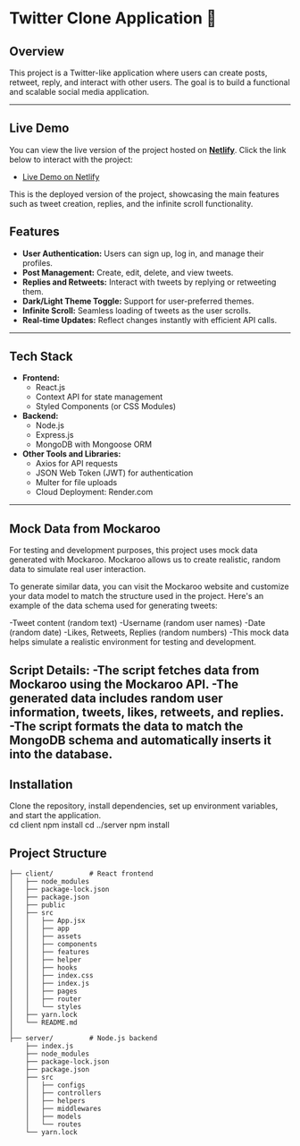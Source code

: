 # Twitter Clone Application 🚀

## Overview
This project is a Twitter-like application where users can create posts, retweet, reply, and interact with other users. The goal is to build a functional and scalable social media application.

-------------

## Live Demo
You can view the live version of the project hosted on **[Netlify](https://twitter-app-x.netlify.app/)**. Click the link below to interact with the project:

- [Live Demo on Netlify](https://twitter-app-x.netlify.app/)

This is the deployed version of the project, showcasing the main features such as tweet creation, replies, and the infinite scroll functionality.


## Features
- **User Authentication:** Users can sign up, log in, and manage their profiles.
- **Post Management:** Create, edit, delete, and view tweets.
- **Replies and Retweets:** Interact with tweets by replying or retweeting them.
- **Dark/Light Theme Toggle:** Support for user-preferred themes.
- **Infinite Scroll:** Seamless loading of tweets as the user scrolls.
- **Real-time Updates:** Reflect changes instantly with efficient API calls.

-------------


## Tech Stack
- **Frontend:**
  - React.js
  - Context API for state management
  - Styled Components (or CSS Modules)
- **Backend:**
  - Node.js
  - Express.js
  - MongoDB with Mongoose ORM
- **Other Tools and Libraries:**
  - Axios for API requests
  - JSON Web Token (JWT) for authentication
  - Multer for file uploads
  - Cloud Deployment: Render.com

-------------

## Mock Data from Mockaroo
  For testing and development purposes, this project uses mock data generated with Mockaroo. Mockaroo allows us to create realistic, random data to simulate real user interaction.

  To generate similar data, you can visit the Mockaroo website and customize your data model to match the structure used in the project. Here's an example of the data schema used for generating tweets:
  
  -Tweet content (random text)
  -Username (random user names)
  -Date (random date)
  -Likes, Retweets, Replies (random numbers)
  -This mock data helps simulate a realistic environment for testing and development.
  
  Script Details:
  -The script fetches data from Mockaroo using the Mockaroo API.
  -The generated data includes random user information, tweets, likes, retweets, and replies.
  -The script formats the data to match the MongoDB schema and automatically inserts it into the database.
-------------

## Installation
Clone the repository, install dependencies, set up environment variables, and start the application.  
  cd client
  npm install
  cd ../server
  npm install

## Project Structure
```
├── client/         # React frontend
│   ├── node_modules
│   ├── package-lock.json
│   ├── package.json
│   ├── public
│   ├── src
│   │   ├── App.jsx
│   │   ├── app
│   │   ├── assets
│   │   ├── components
│   │   ├── features
│   │   ├── helper
│   │   ├── hooks
│   │   ├── index.css
│   │   ├── index.js
│   │   ├── pages
│   │   ├── router
│   │   └── styles
│   ├── yarn.lock
│   └── README.md
│
├── server/         # Node.js backend
    ├── index.js
    ├── node_modules
    ├── package-lock.json
    ├── package.json
    ├── src
    │   ├── configs
    │   ├── controllers
    │   ├── helpers
    │   ├── middlewares
    │   ├── models
    │   └── routes
    └── yarn.lock
```
